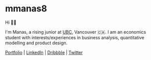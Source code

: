 # mmanas8
Hi 🤙🏽 

I'm Manas, a rising junior at [UBC](https://ubc.ca), Vancouver 🇨🇦. I am an economics student with interests/experiences in business analysis, quantitative modelling and product design. 

[Portfolio](www.mridulmanas.com) | [LinkedIn](www.linkedin.com/in/mridul-manas) | [Dribbble](www.dribbble.com/xmanasy) | [Twitter](www.twitter.com/xmanasy)
